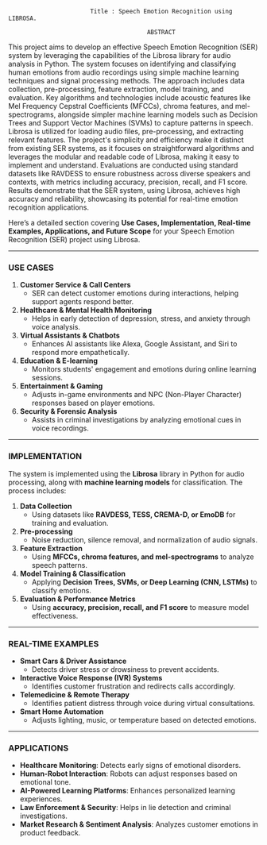 
                           Title : Speech Emotion Recognition using LIBROSA.

                                           ABSTRACT
This project aims to develop an effective Speech Emotion Recognition (SER) system
by leveraging the capabilities of the Librosa library for audio analysis in Python. The
system focuses on identifying and classifying human emotions from audio recordings
using simple machine learning techniques and signal processing methods. The
approach includes data collection, pre-processing, feature extraction, model training,
and evaluation. Key algorithms and technologies include acoustic features like Mel
Frequency Cepstral Coefficients (MFCCs), chroma features, and mel-spectrograms,
alongside simpler machine learning models such as Decision Trees and Support Vector
Machines (SVMs) to capture patterns in speech. Librosa is utilized for loading audio
files, pre-processing, and extracting relevant features. The project's simplicity and
efficiency make it distinct from existing SER systems, as it focuses on straightforward
algorithms and leverages the modular and readable code of Librosa, making it  easy
to implement and understand. Evaluations are conducted using standard datasets like
RAVDESS to ensure robustness across diverse speakers and contexts, with metrics
including accuracy, precision, recall, and F1 score. Results demonstrate that the SER
system, using Librosa, achieves high accuracy and reliability, showcasing its potential
for real-time emotion recognition applications.

Here’s a detailed section covering **Use Cases, Implementation, Real-time Examples, Applications, and Future Scope** for your Speech Emotion Recognition (SER) project using Librosa.  

---

### **USE CASES**  
1. **Customer Service & Call Centers**  
   - SER can detect customer emotions during interactions, helping support agents respond better.  
2. **Healthcare & Mental Health Monitoring**  
   - Helps in early detection of depression, stress, and anxiety through voice analysis.  
3. **Virtual Assistants & Chatbots**  
   - Enhances AI assistants like Alexa, Google Assistant, and Siri to respond more empathetically.  
4. **Education & E-learning**  
   - Monitors students' engagement and emotions during online learning sessions.  
5. **Entertainment & Gaming**  
   - Adjusts in-game environments and NPC (Non-Player Character) responses based on player emotions.  
6. **Security & Forensic Analysis**  
   - Assists in criminal investigations by analyzing emotional cues in voice recordings.  

---

### **IMPLEMENTATION**  
The system is implemented using the **Librosa** library in Python for audio processing, along with **machine learning models** for classification. The process includes:  

1. **Data Collection**  
   - Using datasets like **RAVDESS, TESS, CREMA-D, or EmoDB** for training and evaluation.  
2. **Pre-processing**  
   - Noise reduction, silence removal, and normalization of audio signals.  
3. **Feature Extraction**  
   - Using **MFCCs, chroma features, and mel-spectrograms** to analyze speech patterns.  
4. **Model Training & Classification**  
   - Applying **Decision Trees, SVMs, or Deep Learning (CNN, LSTMs)** to classify emotions.  
5. **Evaluation & Performance Metrics**  
   - Using **accuracy, precision, recall, and F1 score** to measure model effectiveness.  

---

### **REAL-TIME EXAMPLES**  
- **Smart Cars & Driver Assistance**  
  - Detects driver stress or drowsiness to prevent accidents.  
- **Interactive Voice Response (IVR) Systems**  
  - Identifies customer frustration and redirects calls accordingly.  
- **Telemedicine & Remote Therapy**  
  - Identifies patient distress through voice during virtual consultations.  
- **Smart Home Automation**  
  - Adjusts lighting, music, or temperature based on detected emotions.  

---

### **APPLICATIONS**  
- **Healthcare Monitoring**: Detects early signs of emotional disorders.  
- **Human-Robot Interaction**: Robots can adjust responses based on emotional tone.  
- **AI-Powered Learning Platforms**: Enhances personalized learning experiences.  
- **Law Enforcement & Security**: Helps in lie detection and criminal investigations.  
- **Market Research & Sentiment Analysis**: Analyzes customer emotions in product feedback.  


